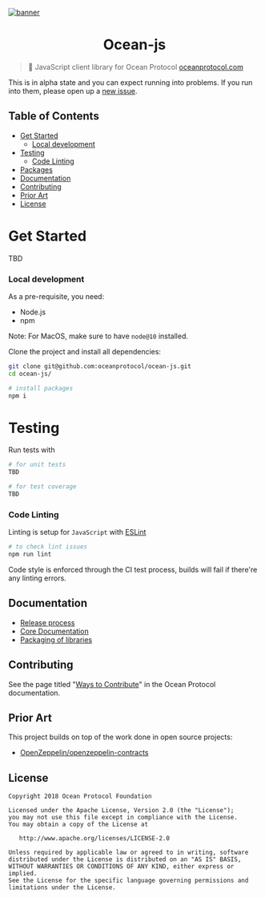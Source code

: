 [![banner](https://raw.githubusercontent.com/oceanprotocol/art/master/github/repo-banner%402x.png)](https://oceanprotocol.com)


<h1 align="center">Ocean-js</h1>

> 🦑 JavaScript client library for Ocean Protocol
> [oceanprotocol.com](https://oceanprotocol.com)

This is in alpha state and you can expect running into problems. If you run into them, please open up a [new issue](/issues).

## Table of Contents

  - [Get Started](#get-started)
     - [Local development](#local-development)
  - [Testing](#testing)
     - [Code Linting](#code-linting)
  - [Packages](#packages)
  - [Documentation](#documentation)
  - [Contributing](#contributing)
  - [Prior Art](#prior-art)
  - [License](#license)

# Get Started

TBD

### Local development

As a pre-requisite, you need:

- Node.js
- npm

Note: For MacOS, make sure to have `node@10` installed.

Clone the project and install all dependencies:

```bash
git clone git@github.com:oceanprotocol/ocean-js.git
cd ocean-js/

# install packages
npm i

```

# Testing

Run tests with 

```bash
# for unit tests
TBD

# for test coverage
TBD
```

### Code Linting

Linting is setup for `JavaScript` with [ESLint](https://eslint.org) 

```bash
# to check lint issues
npm run lint
```
Code style is enforced through the CI test process, builds will fail if there're any linting errors.

## Documentation

* [Release process](doc/RELEASE_PROCESS.md)
* [Core Documentation](doc/contracts/README.md)
* [Packaging of libraries](doc/PACKAGING.md)

## Contributing

See the page titled "[Ways to Contribute](https://docs.oceanprotocol.com/concepts/contributing/)" in the Ocean Protocol documentation.



## Prior Art

This project builds on top of the work done in open source projects:
- [OpenZeppelin/openzeppelin-contracts](https://github.com/OpenZeppelin/openzeppelin-contracts)

## License

```
Copyright 2018 Ocean Protocol Foundation

Licensed under the Apache License, Version 2.0 (the "License");
you may not use this file except in compliance with the License.
You may obtain a copy of the License at

   http://www.apache.org/licenses/LICENSE-2.0

Unless required by applicable law or agreed to in writing, software
distributed under the License is distributed on an "AS IS" BASIS,
WITHOUT WARRANTIES OR CONDITIONS OF ANY KIND, either express or implied.
See the License for the specific language governing permissions and
limitations under the License.
```